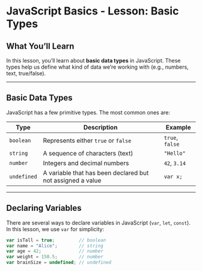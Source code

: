 # JavaScript Basics - Lesson: Basic Types

## What You’ll Learn

In this lesson, you’ll learn about **basic data types** in JavaScript. These types help us define what kind of data we’re working with (e.g., numbers, text, true/false).

---

## Basic Data Types

JavaScript has a few primitive types. The most common ones are:

| Type       | Description                                  | Example         |
|------------|----------------------------------------------|-----------------|
| `boolean`  | Represents either `true` or `false`          | `true`, `false` |
| `string`   | A sequence of characters (text)              | `"Hello"`       |
| `number`   | Integers and decimal numbers                 | `42`, `3.14`    |
| `undefined`| A variable that has been declared but not assigned a value | `var x;` |

---

## Declaring Variables

There are several ways to declare variables in JavaScript (`var`, `let`, `const`). In this lesson, we use `var` for simplicity:

```js
var isTall = true;         // boolean
var name = "Alice";        // string
var age = 42;              // number
var weight = 150.5;        // number
var brainSize = undefined; // undefined

